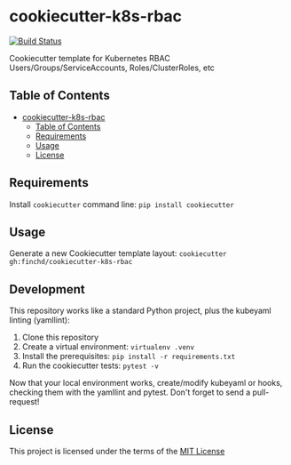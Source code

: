 cookiecutter-k8s-rbac
=====================

[![Build Status](https://travis-ci.com/finchd/cookiecutter-k8s-rbac.svg?branch=master)](https://travis-ci.com/finchd/cookiecutter-k8s-rbac)

Cookiecutter template for Kubernetes RBAC Users/Groups/ServiceAccounts, Roles/ClusterRoles, etc

Table of Contents
-----------------

<!--ts-->
   * [cookiecutter-k8s-rbac](#cookiecutter-k8s-rbac)
      * [Table of Contents](#table-of-contents)
      * [Requirements](#requirements)
      * [Usage](#usage)
      * [License](#license)

<!-- Added by: finchd, at: 2018-11-02T20:49-07:00 -->

<!--te-->

Requirements
------------
Install `cookiecutter` command line: `pip install cookiecutter`    

Usage
-----
Generate a new Cookiecutter template layout: `cookiecutter gh:finchd/cookiecutter-k8s-rbac`

Development
-----------

This repository works like a standard Python project, plus the kubeyaml linting (yamllint):

1.  Clone this repository
2.  Create a virtual environment: `virtualenv .venv`
3.  Install the prerequisites: `pip install -r requirements.txt`
4.  Run the cookiecutter tests: `pytest -v`

Now that your local environment works, create/modify kubeyaml or hooks, checking them with the yamllint and pytest.
Don't forget to send a pull-request!

License
-------
This project is licensed under the terms of the [MIT License](/LICENSE)
